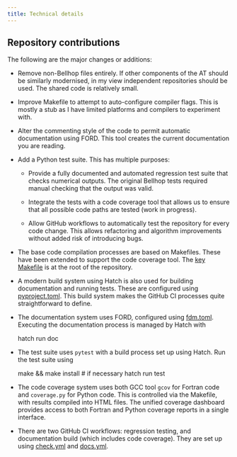 ```yaml
---
title: Technical details
---
```


## Repository contributions

The following are the major changes or additions:

* Remove non-Bellhop files entirely. If other components of the AT should be similarly modernised, in my view independent repositories should be used. The shared code is relatively small.

* Improve Makefile to attempt to auto-configure compiler flags. This is mostly a stub as I have limited platforms and compilers to experiment with.

* Alter the commenting style of the code to permit automatic documentation using FORD. This tool creates the current documentation you are reading.

* Add a Python test suite. This has multiple purposes:

    * Provide a fully documented and automated regression test suite that checks numerical outputs. The original Bellhop tests required manual checking that the output was valid.

    * Integrate the tests with a code coverage tool that allows us to ensure that all possible code paths are tested (work in progress).

    * Allow GitHub workflows to automatically test the repository for every code change. This allows refactoring and algorithm improvements without added risk of introducing bugs.

* The base code compilation processes are based on Makefiles. These have been extended to support the code coverage tool. The [key Makefile](https://github.com/AUMAG/bellhop/blob/main/Makefile) is at the root of the repository.

* A modern build system using Hatch is also used for building documentation and running tests. These are configured using [pyproject.toml](https://github.com/AUMAG/bellhop/blob/main/pyproject.toml). This build system makes the GitHub CI processes quite straightforward to define.

* The documentation system uses FORD, configured using [fdm.toml](https://github.com/AUMAG/bellhop/blob/main/fpm.toml). Executing the documentation process is managed by Hatch with

    hatch run doc

* The test suite uses `pytest` with a build process set up using Hatch. Run the test suite using

    make && make install # if necessary
    hatch run test

* The code coverage system uses both GCC tool `gcov` for Fortran code and `coverage.py` for Python code. This is controlled via the Makefile, with results compiled into HTML files. The unified coverage dashboard provides access to both Fortran and Python coverage reports in a single interface.

* There are two GitHub CI workflows: regression testing, and documentation build (which includes code coverage). They are set up using [check.yml](https://github.com/AUMAG/bellhop/blob/main/.github/workflows/check.yml) and [docs.yml](https://github.com/AUMAG/bellhop/blob/main/.github/workflows/docs.yml).
